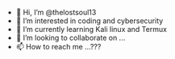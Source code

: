 - 👋 Hi, I’m @thelostsoul13
- 👀 I’m interested in coding and cybersecurity 
- 🌱 I’m currently learning Kali linux and Termux
- 💞️ I’m looking to collaborate on ...
- 📫 How to reach me ...???

<!---
thelostsoul13/thelostsoul13 is a ✨ special ✨ repository because its `README.md` (this file) appears on your GitHub profile.
You can click the Preview link to take a look at your changes.
--->
